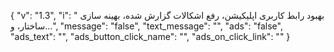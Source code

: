 {
  "v": "1.3",
  "i": " بهبود رابط کاربری اپلیکیشن، رفع اشکالات گزارش شده، بهینه سازی ساختار، و…",
  "message": "false",
  "text_message": "",
  "ads": "false",
  "ads_text": "",
  "ads_button_click_name": "",
  "ads_on_click_link": ""
}